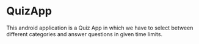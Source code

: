 # QuizApp
This android application is a Quiz App in which we have to select between different categories and answer questions in given time limits.
